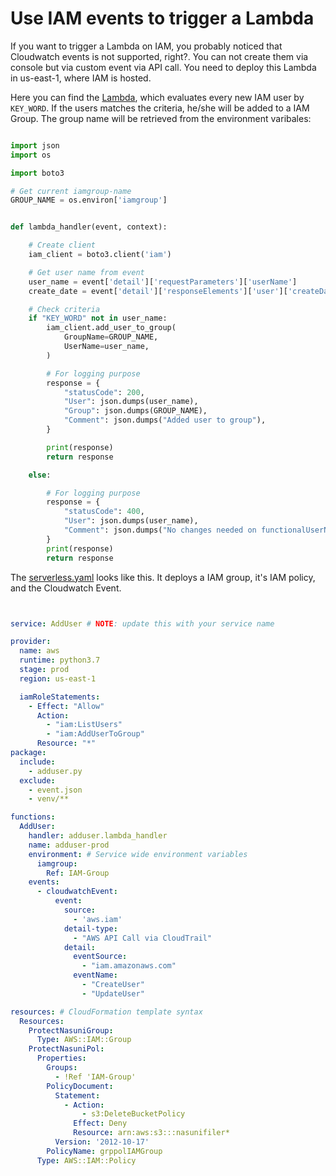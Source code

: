 # Use IAM events to trigger a Lambda

If you want to trigger a Lambda on IAM, you probably noticed that Cloudwatch events is not supported, right?. You can not create them via console but via custom event via API call. You need to deploy this Lambda in us-east-1, where IAM is hosted.

Here you can find the [Lambda](https://github.com/Zirkonium88/AWS/tree/master/Lambda/AddUser/handler.py), which evaluates every new IAM user by `KEY_WORD`. If the users matches the criteria, he/she will be added to a IAM Group. The group name will be retrieved from the environment varibales:

```python

import json
import os

import boto3

# Get current iamgroup-name
GROUP_NAME = os.environ['iamgroup']


def lambda_handler(event, context):

    # Create client
    iam_client = boto3.client('iam')

    # Get user name from event
    user_name = event['detail']['requestParameters']['userName']
    create_date = event['detail']['responseElements']['user']['createDate']

    # Check criteria
    if "KEY_WORD" not in user_name:
        iam_client.add_user_to_group(
            GroupName=GROUP_NAME,
            UserName=user_name,
        )

        # For logging purpose
        response = {
            "statusCode": 200,
            "User": json.dumps(user_name),
            "Group": json.dumps(GROUP_NAME),
            "Comment": json.dumps("Added user to group"),
        }

        print(response)
        return response

    else:

        # For logging purpose
        response = {
            "statusCode": 400,
            "User": json.dumps(user_name),
            "Comment": json.dumps("No changes needed on functionalUserNasuni"),
        }
        print(response)
        return response


```


The [serverless.yaml](https://github.com/Zirkonium88/AWS/tree/master/Lambda/AddUser/serverless.yml) looks like this. It deploys a IAM group, it's IAM policy, and the Cloudwatch Event.

```yaml


service: AddUser # NOTE: update this with your service name

provider:
  name: aws
  runtime: python3.7
  stage: prod
  region: us-east-1

  iamRoleStatements:
    - Effect: "Allow"
      Action:
        - "iam:ListUsers" 
        - "iam:AddUserToGroup" 
      Resource: "*"
package:
  include:
    - adduser.py
  exclude:
    - event.json
    - venv/**

functions:
  AddUser:
    handler: adduser.lambda_handler
    name: adduser-prod
    environment: # Service wide environment variables
      iamgroup: 
        Ref: IAM-Group
    events:
      - cloudwatchEvent:
          event:
            source:
              - 'aws.iam'
            detail-type:
              - "AWS API Call via CloudTrail"
            detail: 
              eventSource: 
                - "iam.amazonaws.com"
              eventName:
                - "CreateUser"
                - "UpdateUser"

resources: # CloudFormation template syntax
  Resources:
    ProtectNasuniGroup:
      Type: AWS::IAM::Group
    ProtectNasuniPol:
      Properties:
        Groups:
          - !Ref 'IAM-Group'
        PolicyDocument:
          Statement:
            - Action:
                - s3:DeleteBucketPolicy
              Effect: Deny
              Resource: arn:aws:s3:::nasunifiler*
          Version: '2012-10-17'
        PolicyName: grppolIAMGroup
      Type: AWS::IAM::Policy

```
